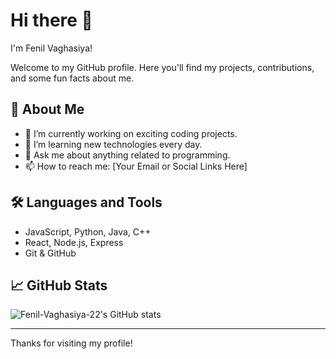 # Hi there 👋

I'm Fenil Vaghasiya!

Welcome to my GitHub profile. Here you'll find my projects, contributions, and some fun facts about me.

## 🚀 About Me

- 🔭 I’m currently working on exciting coding projects.
- 🌱 I’m learning new technologies every day.
- 💬 Ask me about anything related to programming.
- 📫 How to reach me: [Your Email or Social Links Here]

## 🛠️ Languages and Tools

- JavaScript, Python, Java, C++
- React, Node.js, Express
- Git & GitHub

## 📈 GitHub Stats

![Fenil-Vaghasiya-22's GitHub stats](https://github-readme-stats.vercel.app/api?username=Fenil-Vaghasiya-22&show_icons=true&theme=radical)

---

Thanks for visiting my profile!
